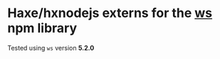 # Haxe/hxnodejs externs for the [ws](https://www.npmjs.com/package/ws) npm library

Tested using `ws` version **5.2.0**